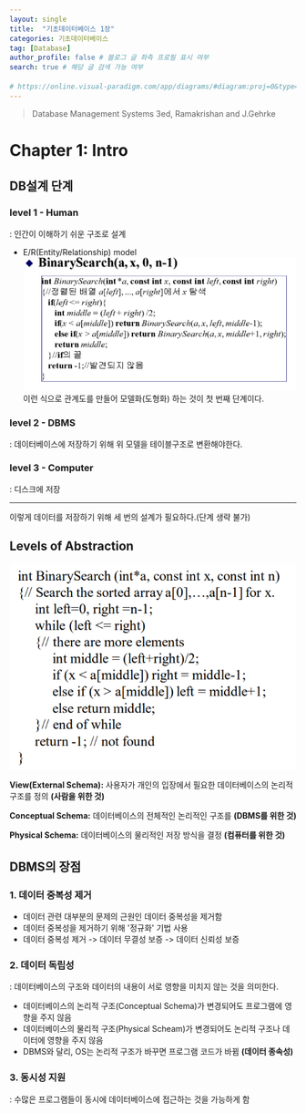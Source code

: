 ```yaml
---
layout: single
title:  "기초데이터베이스 1장"
categories: 기초데이터베이스
tag: [Database] 
author_profile: false # 블로그 글 좌측 프로필 표시 여부 
search: true # 해당 글 검색 가능 여부

# https://online.visual-paradigm.com/app/diagrams/#diagram:proj=0&type=InterrelationshipDiagram&width=11&height=8.5&unit=inch
---
```



> Database Management Systems 3ed, Ramakrishan and J.Gehrke

# Chapter 1: Intro

## DB설계 단계

### level 1 - Human
: 인간이 이해하기 쉬운 구조로 설계
- E/R(Entity/Relationship) model <br>
![alt text](image-1.png)
이런 식으로 관계도를 만들어 모델화(도형화) 하는 것이 첫 번째 단계이다.

### level 2 - DBMS
: 데이터베이스에 저장하기 위해 위 모델을 테이블구조로 변환해야한다.

### level 3 - Computer
: 디스크에 저장

___
이렇게 데이터를 저장하기 위해 세 번의 설계가 필요하다.(단계 생략 불가)

## Levels of Abstraction
![alt text](image.png)

**View(External Schema):** 사용자가 개인의 입장에서 필요한 데이터베이스의 논리적 구조를 정의 **(사람을 위한 것)**

**Conceptual Schema:** 데이터베이스의 전체적인 논리적인 구조를 **(DBMS를 위한 것)**

**Physical Schema:** 데이터베이스의 물리적인 저장 방식을 결정 **(컴퓨터를 위한 것)**

## DBMS의 장점

### 1. 데이터 중복성 제거
- 데이터 관련 대부분의 문제의 근원인 데이터 중복성을 제거함
- 데이터 중복성을 제거하기 위해 '정규화' 기법 사용
- 데이터 중복성 제거 -> 데이터 무결성 보증 -> 데이터 신뢰성 보증

### 2. 데이터 독립성
: 데이터베이스의 구조와 데이터의 내용이 서로 영향을 미치지 않는 것을 의미한다.
- 데이터베이스의 논리적 구조(Conceptual Schema)가 변경되어도 프로그램에 영향을 주지 않음
- 데이터베이스의 물리적 구조(Physical Scheam)가 변경되어도 논리적 구조나 데이터에 영향을 주지 않음 
- DBMS와 달리, OS는 논리적 구조가 바꾸면 프로그램 코드가 바뀜 **(데이터 종속성)**

### 3. 동시성 지원
: 수많은 프로그램들이 동시에 데이터베이스에 접근하는 것을 가능하게 함